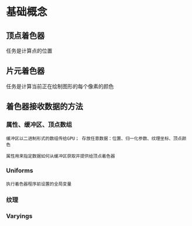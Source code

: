 # 基础概念

## 顶点着色器
  任务是计算点的位置
## 片元着色器
  任务是计算当前正在绘制图形的每个像素的颜色


## 着色器接收数据的方法
  ### 属性、缓冲区、顶点数组
    缓冲区以二进制形式的数组传给GPU； 存放任意数据：位置、归一化参数、纹理坐标、顶点颜色

    属性用来指定数据如何从缓冲区获取并提供给顶点着色器
  ### Uniforms 
    执行着色器程序前设置的全局变量

  ### 纹理

  ### Varyings
  